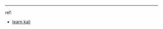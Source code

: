 




























---

ref:
- [learn kali](https://wizardforcel.gitbooks.io/daxueba-kali-linux-tutorial/content/27.html)
